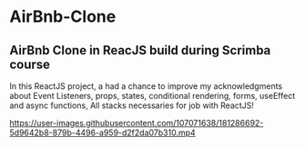 # AirBnb-Clone

## AirBnb Clone in ReacJS build during Scrimba course

In this ReactJS project, a had a chance to improve my acknowledgments about Event Listeners, props, states, conditional rendering, forms, useEffect and async functions, All stacks necessaries for job with ReactJS!

https://user-images.githubusercontent.com/107071638/181286692-5d9642b8-879b-4496-a959-d2f2da07b310.mp4
